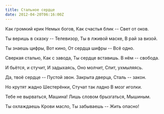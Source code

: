 ```yaml
---
title: Стальное сердце
date: 2012-04-20T06:16:00Z
---
```


Как громкий крик
Немых богов,
Как счастья блик --
Свет от оков.

Ты веришь в сказку --
Телевизор,
Ты в лживой маске,
В рай за визой.

Ты знаешь цифры,
Вот кино,
От сердца шифры --
Всё одно.

Сверкая сталью,
Как с завода,
Ты сердце вставишь.
В нём -- свобода.

И бьётся, и стучит,
И задыхаясь,
Оно молчит,
Спит, ухмыляясь.

Да, твоё сердце --
Пустой звон.
Закрыта дверца,
Сталь -- закон.

Но крутят жадно
Шестерёнки,
Стучат так ладно
В мозг иголки.

Тебе не вырваться,
Машина!
Лишь словом брызгаться,
Мышиным.

Ты охлаждаешь
Крови масло,
Ты забываешь --
Жить опасно!


